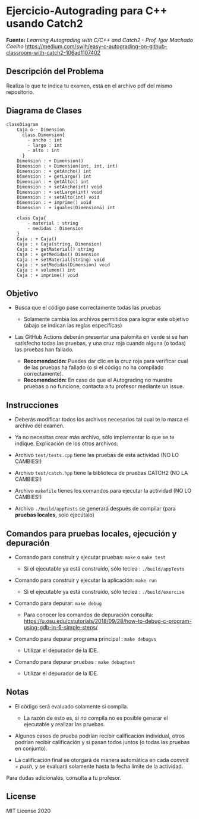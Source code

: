 # Ejercicio-Autograding para C++ usando Catch2

**Fuente:** *Learning Autograding with C/C++ and Catch2 - Prof. Igor Machado Coelho* 
https://medium.com/swlh/easy-c-autograding-on-github-classroom-with-catch2-106ad1107402

## Descripción del Problema

Realiza lo que te indica tu examen, está en el archivo pdf del mismo repositorio.

## Diagrama de Clases


```mermaid
classDiagram
    Caja o-- Dimension
      class Dimension{
        - ancho : int
        - largo : int
        - alto : int
      }
    Dimension : + Dimension()
    Dimension : + Dimension(int, int, int)
    Dimension : + getAncho() int
    Dimension : + getLargo() int
    Dimension : + getAlto() int
    Dimension : + setAncho(int) void
    Dimension : + setLargo(int) void
    Dimension : + setAlto(int) void
    Dimension : + imprime() void
    Dimension : + iguales(Dimension&) int

    class Caja{
        - material : string
        - medidas : Dimension
    }
    Caja : + Caja()
    Caja : + Caja(string, Dimension)
    Caja : + getMaterial() string
    Caja : + getMedidas() Dimension
    Caja : + setMaterial(string) void
    Caja : + setMedidas(Dimension) void
    Caja : + volumen() int
    Caja : + imprime() void
```


## Objetivo

- Busca que el código pase correctamente todas las pruebas
   * Solamente cambia los archivos permitidos para lograr este objetivo (abajo se indican las reglas específicas)
   
- Las GitHub Actions deberán presentar una palomita en verde si se han satisfecho todas las pruebas, y una cruz roja cuando alguna (o todas) las pruebas han fallado.
   * **Recomendación:** Puedes dar clic en la cruz roja para verificar cual de las pruebas ha fallado (o si el código no ha compilado correctamente).
   * **Recomendación:** En caso de que el Autograding no muestre pruebas o no funcione, contacta a tu profesor mediante un issue.

## Instrucciones

- Deberás modificar todos los archivos necesarios tal cual te lo marca el archivo del examen.
- Ya no necesitas crear más archivo, sólo implementar lo que se te indique.
Explicación de los otros archivos:

- Archivo `test/tests.cpp` tiene las pruebas de esta actividad (NO LO CAMBIES!)
- Archivo `test/catch.hpp` tiene la biblioteca de pruebas  CATCH2 (NO LA CAMBIES!)
- Archivo `makefile` tienes los comandos para ejecutar la actividad (NO LO CAMBIES!)
- Archivo  `./build/appTests` se generará después de compilar (para **pruebas locales**, solo ejecútalo)

## Comandos para pruebas locales, ejecución y depuración

- Comando para construir y ejecutar pruebas: `make` o `make test`
    * Si el ejecutable ya está construido, sólo teclea : `./build/appTests`

- Comando para construir y ejecutar la aplicación: `make run` 
    * Si el ejecutable ya está construido, sólo teclea : `./build/exercise`

- Comando para depurar: `make debug`
    * Para conocer los comandos de depuración consulta:
     https://u.osu.edu/cstutorials/2018/09/28/how-to-debug-c-program-using-gdb-in-6-simple-steps/
     
- Comando para depurar programa principal : `make debugvs` 
    * Utilizar el depurador de la IDE.     

- Comando para depurar pruebas : `make debugtest` 
    * Utilizar el depurador de la IDE.     

## Notas

- El código será evaluado solamente si compila.
   * La razón de esto es, si no compila no es posible generar el ejecutable y realizar las pruebas.

- Algunos casos de prueba podrían recibir calificación individual, otros podrían recibir calificación y si pasan todos juntos (o todas las pruebas en conjunto).

- La calificación final se otorgará de manera automática en cada *commit + push*, y se evaluará solamente hasta la fecha limite de la actividad.

Para dudas adicionales, consulta a tu profesor.

## License

MIT License 2020
